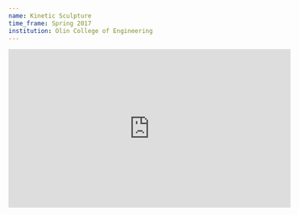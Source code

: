 ```yaml
---
name: Kinetic Sculpture
time_frame: Spring 2017
institution: Olin College of Engineering
---
```

<iframe width="560" height="315" src="https://www.youtube.com/embed/zGNJS_HL5ls" frameborder="0" allow="accelerometer; autoplay; encrypted-media; gyroscope; picture-in-picture" allowfullscreen></iframe>
